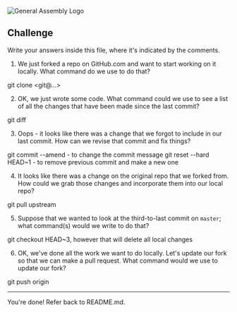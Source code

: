 ![General Assembly Logo](http://i.imgur.com/ke8USTq.png)

## Challenge

Write your answers inside this file, where it's indicated by the comments.

1. We just forked a repo on GitHub.com and want to start working on it locally. What command do we use to do that?

<!-- Answer Starts Here -->
git clone <git@...>
<!-- Answer Ends Here -->

2. OK, we just wrote some code. What command could we use to see a list of all the changes that have been made since the last commit?

<!-- Answer Starts Here -->
git diff
<!-- Answer Ends Here -->

3. Oops - it looks like there was a change that we forgot to include in our last commit. How can we revise that commit and fix things?

<!-- Answer Starts Here -->
git commit --amend - to change the commit message
git reset --hard HEAD~1 - to remove previous commit and make a new one
<!-- Answer Ends Here -->

4. It looks like there was a change on the original repo that we forked from. How could we grab those changes and incorporate them into our local repo?

<!-- Answer Starts Here -->
git pull upstream
<!-- Answer Ends Here -->

5. Suppose that we wanted to look at the third-to-last commit on `master`; what command(s) would we write to do that?

<!-- Answer Starts Here -->
git checkout HEAD~3, however that will delete all local changes
<!-- Answer Ends Here -->

6. OK, we've done all the work we want to do locally. Let's update our fork so that we can make a pull request. What command would we use to update our fork?

<!-- Answer Starts Here -->
git push origin
<!-- Answer Ends Here -->

<hr>

You're done! Refer back to README.md.
